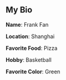 ## My Bio

**Name**: Frank Fan 

**Location**: Shanghai

**Favorite Food**: Pizza 

**Hobby**: Basketball 

**Favorite Color**: Green 
